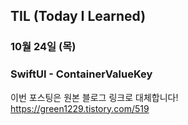 ## TIL (Today I Learned)

### 10월 24일 (목)    
### SwiftUI - ContainerValueKey    
이번 포스팅은 원본 블로그 링크로 대체합니다!   
https://green1229.tistory.com/519   